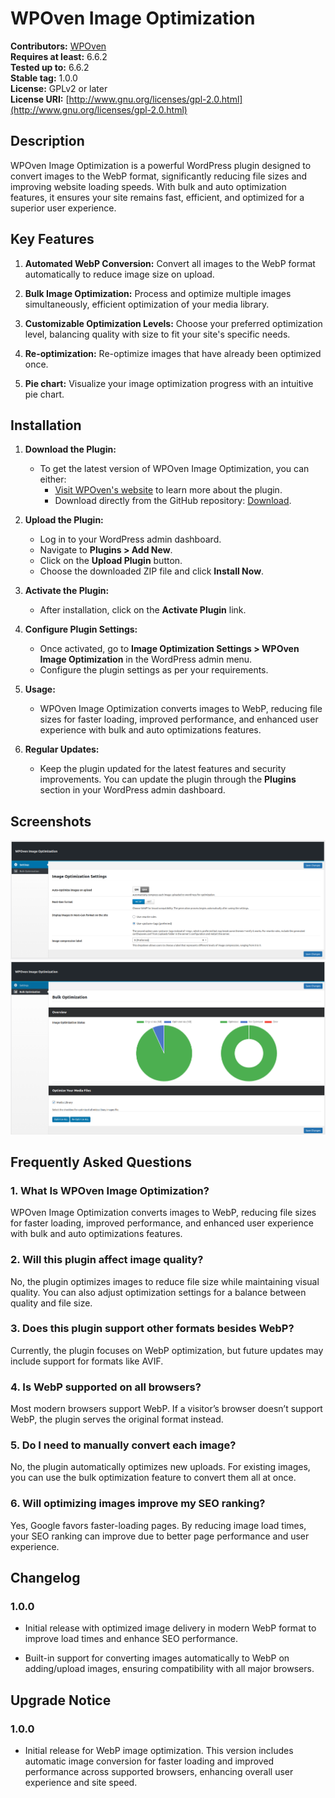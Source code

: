 # WPOven Image Optimization

**Contributors:** [WPOven](https://www.wpoven.com/)  
**Requires at least:** 6.6.2  
**Tested up to:** 6.6.2  
**Stable tag:** 1.0.0  
**License:** GPLv2 or later  
**License URI:** [http://www.gnu.org/licenses/gpl-2.0.html](http://www.gnu.org/licenses/gpl-2.0.html)

## Description

WPOven Image Optimization is a powerful WordPress plugin designed to convert images to the WebP format,
significantly reducing file sizes and improving website loading speeds.
With bulk and auto optimization features, it ensures your site remains fast,
efficient, and optimized for a superior user experience.

## Key Features

1. **Automated WebP Conversion:**
   Convert all images to the WebP format automatically to reduce image size on upload.

2. **Bulk Image Optimization:**
   Process and optimize multiple images simultaneously, efficient optimization of your media library.

3. **Customizable Optimization Levels:**
   Choose your preferred optimization level, balancing quality with size to fit your site's specific needs.

4. **Re-optimization:**
   Re-optimize images that have already been optimized once.

5. **Pie chart:**
   Visualize your image optimization progress with an intuitive pie chart.

## Installation

1. **Download the Plugin:**

   - To get the latest version of WPOven Image Optimization, you can either:
     - [Visit WPOven's website](https://www.wpoven.com/plugins/wpoven-image-optimization) to learn more about the plugin.
     - Download directly from the GitHub repository: [Download](https://github.com/baseapp/wpoven_imageoptim/releases/download/1.0.0/wpoven-image-optimization-2024-11-08.zip).

2. **Upload the Plugin:**

   - Log in to your WordPress admin dashboard.
   - Navigate to **Plugins > Add New**.
   - Click on the **Upload Plugin** button.
   - Choose the downloaded ZIP file and click **Install Now**.

3. **Activate the Plugin:**

   - After installation, click on the **Activate Plugin** link.

4. **Configure Plugin Settings:**

   - Once activated, go to **Image Optimization Settings > WPOven Image Optimization** in the WordPress admin menu.
   - Configure the plugin settings as per your requirements.

5. **Usage:**

   - WPOven Image Optimization converts images to WebP, reducing file sizes for faster loading,
     improved performance, and enhanced user experience with bulk and auto optimizations features.

6. **Regular Updates:**
   - Keep the plugin updated for the latest features and security improvements. You can update the plugin through the **Plugins** section in your WordPress admin dashboard.

## Screenshots

![Image Optimization](https://github.com/baseapp/wpoven_imageoptim/blob/main/assets/screenshots/wpoven-image-optimization.png)
![Bulk Optimize](https://github.com/baseapp/wpoven_imageoptim/blob/main/assets/screenshots/bulk-optimization.png)

## Frequently Asked Questions

### 1. What Is WPOven Image Optimization?

WPOven Image Optimization converts images to WebP, reducing file sizes for faster loading,
improved performance, and enhanced user experience with bulk and auto optimizations features.

### 2. Will this plugin affect image quality?

No, the plugin optimizes images to reduce file size while maintaining visual quality.
You can also adjust optimization settings for a balance between quality and file size.

### 3. Does this plugin support other formats besides WebP?

Currently, the plugin focuses on WebP optimization, but future updates may include support for formats like AVIF.

### 4. Is WebP supported on all browsers?

Most modern browsers support WebP. If a visitor’s browser doesn’t support WebP,
the plugin serves the original format instead.

### 5. Do I need to manually convert each image?

No, the plugin automatically optimizes new uploads. For existing images,
you can use the bulk optimization feature to convert them all at once.

### 6. Will optimizing images improve my SEO ranking?

Yes, Google favors faster-loading pages. By reducing image load times,
your SEO ranking can improve due to better page performance and user experience.

## Changelog

### 1.0.0

- Initial release with optimized image delivery in modern WebP format to improve load times and enhance SEO performance.

- Built-in support for converting images automatically to WebP on adding/upload images, ensuring compatibility with all major browsers.

## Upgrade Notice

### 1.0.0

- Initial release for WebP image optimization. This version includes automatic image conversion for faster loading and improved performance across supported browsers, enhancing overall user experience and site speed.
